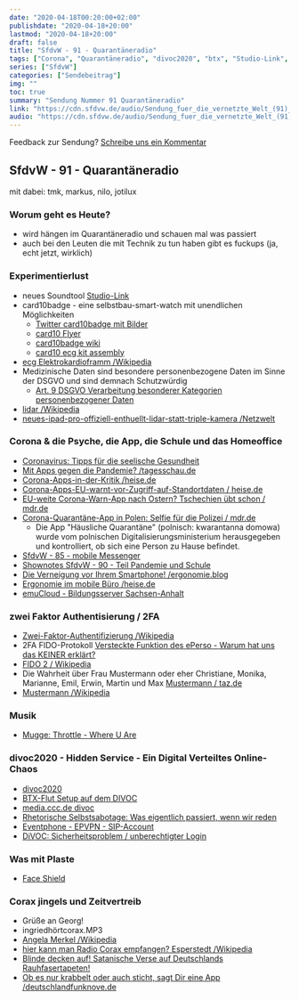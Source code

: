```yaml
---
date: "2020-04-18T00:20:00+02:00"
publishdate: "2020-04-18+20:00"
lastmod: "2020-04-18+20:00"
draft: false
title: "SfdvW - 91 - Quarantäneradio"
tags: ["Corona", "Quarantäneradio", "divoc2020", "btx", "Studio-Link", "card10", "Ergonomie", "2FA", "Mustermann", "eventphone", "coraxjingles"]
series: ["SfdvW"]
categories: ["Sendebeitrag"]
img: ""
toc: true
summary: "Sendung Nummer 91 Quarantäneradio"
link: "https://cdn.sfdvw.de/audio/Sendung_fuer_die_vernetzte_Welt_(91)_2020_04_18_Quarantäneradio.mp3"
audio: "https://cdn.sfdvw.de/audio/Sendung_fuer_die_vernetzte_Welt_(91)_2020_04_18_Quarantäneradio.mp3"
---
```


<div align="center" id="example"></div>
<script src="https://cdn.podlove.org/web-player/embed.js"></script>

Feedback zur Sendung?
[Schreibe uns ein Kommentar](mailto:SfdvW@radiocorax.de)

## SfdvW - 91 - Quarantäneradio
mit dabei: tmk, markus, nilo, jotilux

### Worum geht es Heute?
* wird hängen im Quarantäneradio und schauen mal was passiert
* auch bei den Leuten die mit Technik zu tun haben gibt es fuckups (ja, echt jetzt, wirklich)

### Experimentierlust
* neues Soundtool [Studio-Link](https://studio-link.de/)
* card10badge - eine selbstbau-smart-watch mit unendlichen Möglichkeiten
	* [Twitter card10badge mit Bilder](https://twitter.com/card10badge)
	* [card10 Flyer](https://card10.badge.events.ccc.de/media/assembly_flyer.pdf)
	* [card10badge wiki](https://card10.badge.events.ccc.de/)
	* [card10 ecg kit assembly](https://card10.badge.events.ccc.de/en/ecg_kit_assembly/)
* [ecg Elektrokardioframm /Wikipedia](https://de.wikipedia.org/wiki/Elektrokardiogramm)
* Medizinische Daten sind besondere personenbezogene Daten im Sinne der DSGVO und sind demnach Schutzwürdig
	* [Art. 9 DSGVO Verarbeitung besonderer Kategorien personenbezogener Daten](https://dsgvo-gesetz.de/art-9-dsgvo/)
* [lidar /Wikipedia](https://de.wikipedia.org/wiki/Lidar)
* [neues-ipad-pro-offiziell-enthuellt-lidar-statt-triple-kamera /Netzwelt](https://www.netzwelt.de/news/176775-neues-ipad-pro-offiziell-enthuellt-lidar-statt-triple-kamera.html)

### Corona & die Psyche, die App, die Schule und das Homeoffice
* [Coronavirus: Tipps für die seelische Gesundheit ](https://www.dgppn.de/schwerpunkte/corona-psyche.html)
* [Mit Apps gegen die Pandemie? /tagesschau.de](https://www.tagesschau.de/inland/coronavirus-forschung-bab-101.html)
* [Corona-Apps-in-der-Kritik /heise.de](https://www.heise.de/newsticker/meldung/Corona-Apps-in-der-Kritik-4691477.html)
* [Corona-Apps-EU-warnt-vor-Zugriff-auf-Standortdaten / heise.de](https://www.heise.de/newsticker/meldung/Corona-Apps-EU-warnt-vor-Zugriff-auf-Standortdaten-4704759.html)
* [EU-weite Corona-Warn-App nach Ostern? Tschechien übt schon / mdr.de](https://www.mdr.de/nachrichten/osteuropa/land-leute/corona-tschechien-handy-100.html)
* [Corona-Quarantäne-App in Polen: Selfie für die Polizei / mdr.de](https://www.mdr.de/nachrichten/osteuropa/land-leute/corona-app-quarantaene-polen-100.html)
	* Die App "Häusliche Quarantäne" (polnisch: kwarantanna domowa) wurde vom polnischen Digitalisierungsministerium herausgegeben und kontrolliert, ob sich eine Person zu Hause befindet.
* [SfdvW - 85 - mobile Messenger](https://sfdvw.de/blog/2019-10/sfdvw-85-mobile-messenger/)
* [Shownotes SfdvW - 90 - Teil Pandemie und Schule](https://sfdvw.de/blog/2020-03/sfdvw-90-technik-der-jugend/#/pandemie-und-schule)
* [Die Verneigung vor Ihrem Smartphone! /ergonomie.blog](https://ergonomie.blog/die-verneigung-vor-ihrem-smartphone/)
* [Ergonomie im mobile Büro /heise.de](https://www.heise.de/ix/meldung/Ergonomie-im-mobilen-Buero-Studie-untersucht-Nackenbelastung-durch-Smartphones-2462246.html)
* [emuCloud - Bildungsserver Sachsen-Anhalt](https://www.bildung-lsa.de/support/emucloud.html)

### zwei Faktor Authentisierung / 2FA

* [Zwei-Faktor-Authentifizierung /Wikipedia](https://de.wikipedia.org/wiki/Zwei-Faktor-Authentifizierung)
* 2FA  FIDO-Protokoll [Versteckte Funktion des ePerso - Warum hat uns das KEINER erklärt?](https://www.youtube.com/watch?v=Oc32AwPL2Nw)
* [FIDO 2 / Wikipedia](https://de.wikipedia.org/wiki/FIDO2)
* Die Wahrheit über Frau Mustermann oder eher Christiane, Monika, Marianne, Emil, Erwin, Martin und Max [Mustermann / taz.de](https://taz.de/!5132645/)
* [Mustermann /Wikipedia](https://de.wikipedia.org/wiki/Mustermann)

### Musik
* [Mugge: Throttle - Where U Are](https://www.youtube.com/watch?v=z7mnDOGc8NM)

### divoc2020 - Hidden Service - Ein Digital Verteiltes Online-Chaos
* [divoc2020](https://di.c3voc.de)
* [BTX-Flut Setup auf dem DIVOC](https://btx-museum.de/2020/04/13/btx-flut-setup-auf-dem-divoc/)
* [media.ccc.de divoc](https://media.ccc.de/c/divoc)
* [Rhetorische Selbstsabotage: Was eigentlich passiert, wenn wir reden](https://media.ccc.de/v/DiVOC-4-rhetorische_selbstsabotage_was_eigentlich_passiert_wenn_wir_reden)
* [Eventphone - EPVPN - SIP-Account](https://guru3.eventphone.de)
* [DiVOC: Sicherheitsproblem / unberechtigter Login](https://eventphone.de/blog/2020/04/15/divoc-sicherheitsproblem-unberechtigter-login/)

### Was mit Plaste
* [Face Shield](https://www.prusaprinters.org/prints/25857-prusa-face-shield)

### Corax jingels und Zeitvertreib
* Grüße an Georg!
* ingriedhörtcorax.MP3
* [Angela Merkel /Wikipedia](https://en.wikipedia.org/wiki/Angela_Merkel)
* [hier kann man Radio Corax empfangen?  Esperstedt /Wikipedia](https://de.wikipedia.org/wiki/Esperstedt_(Bad_Frankenhausen))
* [Blinde decken auf! Satanische Verse auf Deutschlands Rauhfasertapeten!](https://www.fun-gbpics.de/data/media/25/lustiges_witziges_bild_178_fb.jpg)
* [Ob es nur krabbelt oder auch sticht, sagt Dir eine App /deutschlandfunknove.de](https://www.deutschlandfunknova.de/beitrag/insekten-per-app-herausfinden-was-da-krabbelt)

<script>
  podlovePlayer('#example', '/blog/sfdvw91.json');
</script>
